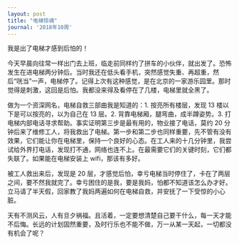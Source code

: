 ```yaml
---
layout: post
title: "电梯惊魂"
journal: '2018年10周'
---
```


我是出了电梯才感到后怕的！

今天早晨向往常一样出门去上班，临走前同样约了拼车的小伙伴，就出发了。恐怖发生在进电梯两分钟后。当时我还在低头看手机，突然感觉失重、再超重，然后“咣当”一声，电梯停了。记得上次有这种感觉，是在北京的一家游乐园里。那时觉得是刺激，这回是后怕。我都没来得及看停在了几楼，电梯里就全黑了。

做为一个资深网名，电梯自救三部曲我是知道的：1. 按亮所有楼层，发现 13 楼以下是可以按亮的，以为自己在 13 层。2. 背靠电梯厢，腿弯曲，成半蹲姿势。3. 打电梯内部电话寻求帮助。事实证明第三步是最有用的，物业接了电话，莫约 20 分钟后来了维修工人，将我救出了电梯。第一步和第二步也同样重要，先不管有没有效果，它们能让你在电梯里，保持一个良好的心态。在工人来的十几分钟里，我尝试给外界打电话，发现打不通，网络也连不上。在最需要它们的关键时刻，它们都失联了。如果能在电梯安装上 wifi，那该有多好。

被工人救出来后，发现是 20 层，才感觉后怕，幸亏电梯当时停住了，卡在了两层之间，要不然我就完了。幸亏困住的是我，要是我妈，怕都不知道该怎么办才好。立马请了半天假，回家教了我妈两遍如何在电梯自救，并安抚了一下受惊的小心脏。

天有不测风云，人有旦夕祸福。且活着，一定要想清楚自己要干什么，每一天才能不后悔。长远的计划固然重要，及时行乐也不能不做，万一从某一天起，一切都没有机会了呢？
